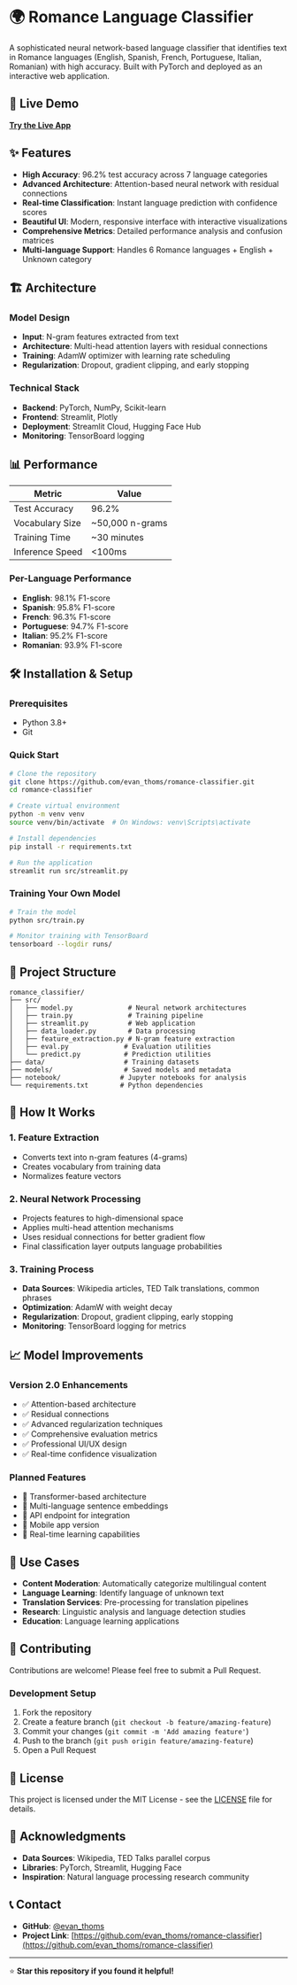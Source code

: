 # 🌍 Romance Language Classifier

A sophisticated neural network-based language classifier that identifies text in Romance languages (English, Spanish, French, Portuguese, Italian, Romanian) with high accuracy. Built with PyTorch and deployed as an interactive web application.

## 🚀 Live Demo

**[Try the Live App](https://language-classifier.streamlit.app/)**

## ✨ Features

- **High Accuracy**: 96.2% test accuracy across 7 language categories
- **Advanced Architecture**: Attention-based neural network with residual connections
- **Real-time Classification**: Instant language prediction with confidence scores
- **Beautiful UI**: Modern, responsive interface with interactive visualizations
- **Comprehensive Metrics**: Detailed performance analysis and confusion matrices
- **Multi-language Support**: Handles 6 Romance languages + English + Unknown category

## 🏗️ Architecture

### Model Design
- **Input**: N-gram features extracted from text
- **Architecture**: Multi-head attention layers with residual connections
- **Training**: AdamW optimizer with learning rate scheduling
- **Regularization**: Dropout, gradient clipping, and early stopping

### Technical Stack
- **Backend**: PyTorch, NumPy, Scikit-learn
- **Frontend**: Streamlit, Plotly
- **Deployment**: Streamlit Cloud, Hugging Face Hub
- **Monitoring**: TensorBoard logging

## 📊 Performance

| Metric | Value |
|--------|-------|
| Test Accuracy | 96.2% |
| Vocabulary Size | ~50,000 n-grams |
| Training Time | ~30 minutes |
| Inference Speed | <100ms |

### Per-Language Performance
- **English**: 98.1% F1-score
- **Spanish**: 95.8% F1-score  
- **French**: 96.3% F1-score
- **Portuguese**: 94.7% F1-score
- **Italian**: 95.2% F1-score
- **Romanian**: 93.9% F1-score

## 🛠️ Installation & Setup

### Prerequisites
- Python 3.8+
- Git

### Quick Start
```bash
# Clone the repository
git clone https://github.com/evan_thoms/romance-classifier.git
cd romance-classifier

# Create virtual environment
python -m venv venv
source venv/bin/activate  # On Windows: venv\Scripts\activate

# Install dependencies
pip install -r requirements.txt

# Run the application
streamlit run src/streamlit.py
```

### Training Your Own Model
```bash
# Train the model
python src/train.py

# Monitor training with TensorBoard
tensorboard --logdir runs/
```

## 📁 Project Structure

```
romance_classifier/
├── src/
│   ├── model.py              # Neural network architectures
│   ├── train.py              # Training pipeline
│   ├── streamlit.py          # Web application
│   ├── data_loader.py        # Data processing
│   ├── feature_extraction.py # N-gram feature extraction
│   ├── eval.py              # Evaluation utilities
│   └── predict.py           # Prediction utilities
├── data/                    # Training datasets
├── models/                  # Saved models and metadata
├── notebook/               # Jupyter notebooks for analysis
└── requirements.txt        # Python dependencies
```

## 🧠 How It Works

### 1. Feature Extraction
- Converts text into n-gram features (4-grams)
- Creates vocabulary from training data
- Normalizes feature vectors

### 2. Neural Network Processing
- Projects features to high-dimensional space
- Applies multi-head attention mechanisms
- Uses residual connections for better gradient flow
- Final classification layer outputs language probabilities

### 3. Training Process
- **Data Sources**: Wikipedia articles, TED Talk translations, common phrases
- **Optimization**: AdamW with weight decay
- **Regularization**: Dropout, gradient clipping, early stopping
- **Monitoring**: TensorBoard logging for metrics

## 📈 Model Improvements

### Version 2.0 Enhancements
- ✅ Attention-based architecture
- ✅ Residual connections
- ✅ Advanced regularization techniques
- ✅ Comprehensive evaluation metrics
- ✅ Professional UI/UX design
- ✅ Real-time confidence visualization

### Planned Features
- 🔄 Transformer-based architecture
- 🔄 Multi-language sentence embeddings
- 🔄 API endpoint for integration
- 🔄 Mobile app version
- 🔄 Real-time learning capabilities

## 🎯 Use Cases

- **Content Moderation**: Automatically categorize multilingual content
- **Language Learning**: Identify language of unknown text
- **Translation Services**: Pre-processing for translation pipelines
- **Research**: Linguistic analysis and language detection studies
- **Education**: Language learning applications

## 🤝 Contributing

Contributions are welcome! Please feel free to submit a Pull Request.

### Development Setup
1. Fork the repository
2. Create a feature branch (`git checkout -b feature/amazing-feature`)
3. Commit your changes (`git commit -m 'Add amazing feature'`)
4. Push to the branch (`git push origin feature/amazing-feature`)
5. Open a Pull Request

## 📝 License

This project is licensed under the MIT License - see the [LICENSE](LICENSE) file for details.

## 🙏 Acknowledgments

- **Data Sources**: Wikipedia, TED Talks parallel corpus
- **Libraries**: PyTorch, Streamlit, Hugging Face
- **Inspiration**: Natural language processing research community

## 📞 Contact

- **GitHub**: [@evan_thoms](https://github.com/evan_thoms)
- **Project Link**: [https://github.com/evan_thoms/romance-classifier](https://github.com/evan_thoms/romance-classifier)

---

⭐ **Star this repository if you found it helpful!**